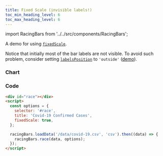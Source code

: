 ```yaml
---
title: Fixed Scale (invisible labels!)
toc_min_heading_level: 6
toc_max_heading_level: 6
---
```


import RacingBars from '../../src/components/RacingBars';

A demo for using [`fixedScale`](/docs/documentation/options#fixedscale).

<!--truncate-->

Notice that initially most of the bar labels are not visible.
To avoid such problem, consider setting [`labelsPosition`](/docs/documentation/options#labelsposition) to `'outside'` ([demo](./fixed-scale-labels)).

### Chart

<div className="gallery">
  <RacingBars
    dataUrl="/data/covid-19.csv"
    dataType="csv"
    title="Covid-19 Confirmed Cases"
    fixedScale={true}
/>

</div>

### Code

```html {6}
<div id="race"></div>
<script>
  const options = {
    selector: '#race',
    title: 'Covid-19 Confirmed Cases',
    fixedScale: true,
  };

  racingBars.loadData('/data/covid-19.csv', 'csv').then((data) => {
    racingBars.race(data, options);
  });
</script>
```
